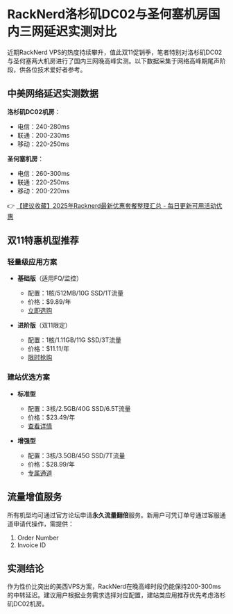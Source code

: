 # RackNerd洛杉矶DC02与圣何塞机房国内三网延迟实测对比

近期RackNerd VPS的热度持续攀升，值此双11促销季，笔者特别对洛杉矶DC02与圣何塞两大机房进行了国内三网晚高峰实测。以下数据采集于网络高峰期尾声阶段，供各位技术爱好者参考。

## 中美网络延迟实测数据
**洛杉矶DC02机房**：
- 电信：240-280ms
- 联通：200-230ms 
- 移动：220-250ms

**圣何塞机房**：
- 电信：260-300ms
- 联通：220-250ms
- 移动：200-220ms

👉 [【建议收藏】2025年Racknerd最新优惠套餐整理汇总 - 每日更新可用活动优惠](https://bit.ly/Rack_Nerd)

## 双11特惠机型推荐
### 轻量级应用方案
- **基础版**（适用FQ/监控）
  - 配置：1核/512MB/10G SSD/1T流量
  - 价格：$9.89/年
  - [立即选购](https://bit.ly/Rack_Nerd)

- **进阶版**（双11限定）
  - 配置：1核/1.11GB/11G SSD/3T流量
  - 价格：$11.11/年
  - [限时抢购](https://bit.ly/Rack_Nerd)

### 建站优选方案
- **标准型** 
  - 配置：3核/2.5GB/40G SSD/6.5T流量
  - 价格：$23.49/年
  - [查看详情](https://bit.ly/Rack_Nerd)

- **增强型**
  - 配置：3核/3.5GB/45G SSD/7T流量
  - 价格：$28.99/年
  - [专属通道](https://bit.ly/Rack_Nerd)

## 流量增值服务
所有机型均可通过官方论坛申请**永久流量翻倍**服务。新用户可凭订单号通过客服通道申请代操作，需提供：
1. Order Number
2. Invoice ID

## 实测结论
作为性价比突出的美西VPS方案，RackNerd在晚高峰时段仍能保持200-300ms的中转延迟。建议用户根据业务需求选择对应配置，建站类应用推荐优先考虑洛杉矶DC02机房。